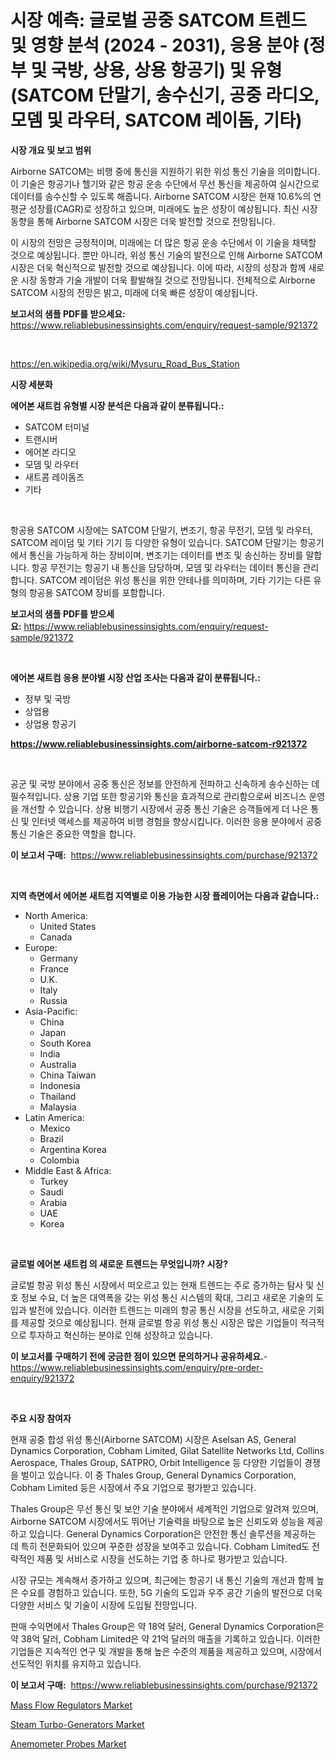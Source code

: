 <p><h1>시장 예측: 글로벌 공중 SATCOM 트렌드 및 영향 분석 (2024 - 2031), 응용 분야 (정부 및 국방, 상용, 상용 항공기) 및 유형 (SATCOM 단말기, 송수신기, 공중 라디오, 모뎀 및 라우터, SATCOM 레이돔, 기타)</h1></p><p><strong>시장 개요 및 보고 범위</strong></p>
<p><p>Airborne SATCOM는 비행 중에 통신을 지원하기 위한 위성 통신 기술을 의미합니다. 이 기술은 항공기나 헬기와 같은 항공 운송 수단에서 무선 통신을 제공하여 실시간으로 데이터를 송수신할 수 있도록 해줍니다. Airborne SATCOM 시장은 현재 10.6%의 연평균 성장률(CAGR)로 성장하고 있으며, 미래에도 높은 성장이 예상됩니다. 최신 시장 동향을 통해 Airborne SATCOM 시장은 더욱 발전할 것으로 전망됩니다.</p><p>이 시장의 전망은 긍정적이며, 미래에는 더 많은 항공 운송 수단에서 이 기술을 채택할 것으로 예상됩니다. 뿐만 아니라, 위성 통신 기술의 발전으로 인해 Airborne SATCOM 시장은 더욱 혁신적으로 발전할 것으로 예상됩니다. 이에 따라, 시장의 성장과 함께 새로운 시장 동향과 기술 개발이 더욱 활발해질 것으로 전망됩니다. 전체적으로 Airborne SATCOM 시장의 전망은 밝고, 미래에 더욱 빠른 성장이 예상됩니다.</p></p>
<p><strong>보고서의 샘플 PDF를 받으세요:</strong> <a href="https://www.reliablebusinessinsights.com/enquiry/request-sample/921372">https://www.reliablebusinessinsights.com/enquiry/request-sample/921372</a></p>
<p>&nbsp;</p>
<p><a href="https://en.wikipedia.org/wiki/Mysuru_Road_Bus_Station">https://en.wikipedia.org/wiki/Mysuru_Road_Bus_Station</a></p>
<p><strong>시장 세분화</strong></p>
<p><strong>에어본 새트컴 유형별 시장 분석은 다음과 같이 분류됩니다.:</strong></p>
<p><ul><li>SATCOM 터미널</li><li>트랜시버</li><li>에어본 라디오</li><li>모뎀 및 라우터</li><li>새트콤 레이돔즈</li><li>기타</li></ul></p>
<p>&nbsp;</p>
<p><p>항공용 SATCOM 시장에는 SATCOM 단말기, 변조기, 항공 무전기, 모뎀 및 라우터, SATCOM 레이덤 및 기타 기기 등 다양한 유형이 있습니다. SATCOM 단말기는 항공기에서 통신을 가능하게 하는 장비이며, 변조기는 데이터를 변조 및 송신하는 장비를 말합니다. 항공 무전기는 항공기 내 통신을 담당하며, 모뎀 및 라우터는 데이터 통신을 관리합니다. SATCOM 레이덤은 위성 통신을 위한 안테나를 의미하며, 기타 기기는 다른 유형의 항공용 SATCOM 장비를 포함합니다.</p></p>
<p><strong>보고서의 샘플 PDF를 받으세요:</strong>&nbsp;<a href="https://www.reliablebusinessinsights.com/enquiry/request-sample/921372">https://www.reliablebusinessinsights.com/enquiry/request-sample/921372</a></p>
<p>&nbsp;</p>
<p><strong> 에어본 새트컴 응용 분야별 시장 산업 조사는 다음과 같이 분류됩니다.:</strong></p>
<p><ul><li>정부 및 국방</li><li>상업용</li><li>상업용 항공기</li></ul></p>
<p><strong><a href="https://www.reliablebusinessinsights.com/airborne-satcom-r921372">https://www.reliablebusinessinsights.com/airborne-satcom-r921372</a></strong></p>
<p>&nbsp;</p>
<p><p>공군 및 국방 분야에서 공중 통신은 정보를 안전하게 전파하고 신속하게 송수신하는 데 필수적입니다. 상용 기업 또한 항공기와 통신을 효과적으로 관리함으로써 비즈니스 운영을 개선할 수 있습니다. 상용 비행기 시장에서 공중 통신 기술은 승객들에게 더 나은 통신 및 인터넷 액세스를 제공하여 비행 경험을 향상시킵니다. 이러한 응용 분야에서 공중 통신 기술은 중요한 역할을 합니다.</p></p>
<p><strong>이 보고서 구매:</strong>&nbsp; <a href="https://www.reliablebusinessinsights.com/purchase/921372">https://www.reliablebusinessinsights.com/purchase/921372</a></p>
<p>&nbsp;</p>
<p><strong>지역 측면에서 에어본 새트컴 지역별로 이용 가능한 시장 플레이어는 다음과 같습니다.:</strong></p>
<p><ul>
    <li>
        North America:
        <ul>
            <li>United States</li>
            <li>Canada</li>
        </ul>
    </li>
    <li>
        Europe:
        <ul>
            <li>Germany</li>
            <li>France</li>
            <li>U.K.</li>
            <li>Italy</li>
            <li>Russia</li>
        </ul>
    </li>
    <li>
        Asia-Pacific:
        <ul>
            <li>China</li>
            <li>Japan</li>
            <li>South Korea</li>
            <li>India</li>
            <li>Australia</li>
            <li>China Taiwan</li>
            <li>Indonesia</li>
            <li>Thailand</li>
            <li>Malaysia</li>
        </ul>
    </li>
    <li>
        Latin America:
        <ul>
            <li>Mexico</li>
            <li>Brazil</li>
            <li>Argentina Korea</li>
            <li>Colombia</li>
        </ul>
    </li>
    <li>
        Middle East & Africa:
        <ul>
            <li>Turkey</li>
            <li>Saudi</li>
            <li>Arabia</li>
            <li>UAE</li>
            <li>Korea</li>
        </ul>
    </li>
    </ul></p>
<p>&nbsp;</p>
<p><strong>글로벌 에어본 새트컴 의 새로운 트렌드는 무엇입니까? 시장?</strong></p>
<p><p>글로벌 항공 위성 통신 시장에서 떠오르고 있는 현재 트렌드는 주로 증가하는 탐사 및 신호 정보 수요, 더 높은 대역폭을 갖는 위성 통신 시스템의 확대, 그리고 새로운 기술의 도입과 발전에 있습니다. 이러한 트렌드는 미래의 항공 통신 시장을 선도하고, 새로운 기회를 제공할 것으로 예상됩니다. 현재 글로벌 항공 위성 통신 시장은 많은 기업들이 적극적으로 투자하고 혁신하는 분야로 인해 성장하고 있습니다.</p></p>
<p><strong>이 보고서를 구매하기 전에 궁금한 점이 있으면 문의하거나 공유하세요.</strong>- <a href="https://www.reliablebusinessinsights.com/enquiry/pre-order-enquiry/921372">https://www.reliablebusinessinsights.com/enquiry/pre-order-enquiry/921372</a></p>
<p>&nbsp;</p>
<p><strong>주요 시장 참여자</strong></p>
<p><p>현재 공중 합성 위성 통신(Airborne SATCOM) 시장은 Aselsan AS, General Dynamics Corporation, Cobham Limited, Gilat Satellite Networks Ltd, Collins Aerospace, Thales Group, SATPRO, Orbit Intelligence 등 다양한 기업들이 경쟁을 벌이고 있습니다. 이 중 Thales Group, General Dynamics Corporation, Cobham Limited 등은 시장에서 주요 기업으로 평가받고 있습니다.</p><p>Thales Group은 무선 통신 및 보안 기술 분야에서 세계적인 기업으로 알려져 있으며, Airborne SATCOM 시장에서도 뛰어난 기술력을 바탕으로 높은 신뢰도와 성능을 제공하고 있습니다. General Dynamics Corporation은 안전한 통신 솔루션을 제공하는 데 특히 전문화되어 있으며 꾸준한 성장을 보여주고 있습니다. Cobham Limited도 전략적인 제품 및 서비스로 시장을 선도하는 기업 중 하나로 평가받고 있습니다.</p><p>시장 규모는 계속해서 증가하고 있으며, 최근에는 항공기 내 통신 기술의 개선과 함께 높은 수요를 경험하고 있습니다. 또한, 5G 기술의 도입과 우주 공간 기술의 발전으로 더욱 다양한 서비스 및 기술이 시장에 도입될 전망입니다.</p><p>판매 수익면에서 Thales Group은 약 18억 달러, General Dynamics Corporation은 약 38억 달러, Cobham Limited은 약 21억 달러의 매출을 기록하고 있습니다. 이러한 기업들은 지속적인 연구 및 개발을 통해 높은 수준의 제품을 제공하고 있으며, 시장에서 선도적인 위치를 유지하고 있습니다.</p></p>
<p><strong>이 보고서 구매:</strong>&nbsp;&nbsp;<a href="https://www.reliablebusinessinsights.com/purchase/921372">https://www.reliablebusinessinsights.com/purchase/921372</a></p>
<p><p><a href="https://github.com/avrinamou1/Market-Research-Report-List-1/blob/main/mass-flow-regulators-market.md">Mass Flow Regulators Market</a></p><p><a href="https://github.com/mackpencerus/Market-Research-Report-List-1/blob/main/steam-turbo-generators-market.md">Steam Turbo-Generators Market</a></p><p><a href="https://github.com/mzurpwxu46/Market-Research-Report-List-1/blob/main/anemometer-probes-market.md">Anemometer Probes Market</a></p></p>